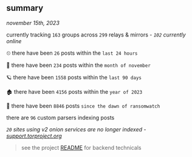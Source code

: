 
## summary
_november 15th, 2023_

currently tracking `163` groups across `299` relays & mirrors - _`102` currently online_

⏲ there have been `26` posts within the `last 24 hours`

🦈 there have been `234` posts within the `month of november`

🪐 there have been `1558` posts within the `last 90 days`

🏚 there have been `4156` posts within the `year of 2023`

🦕 there have been `8846` posts `since the dawn of ransomwatch`

there are `96` custom parsers indexing posts

_`20` sites using v2 onion services are no longer indexed - [support.torproject.org](https://support.torproject.org/onionservices/v2-deprecation/)_

> see the project [README](https://github.com/joshhighet/ransomwatch#ransomwatch--) for backend technicals
